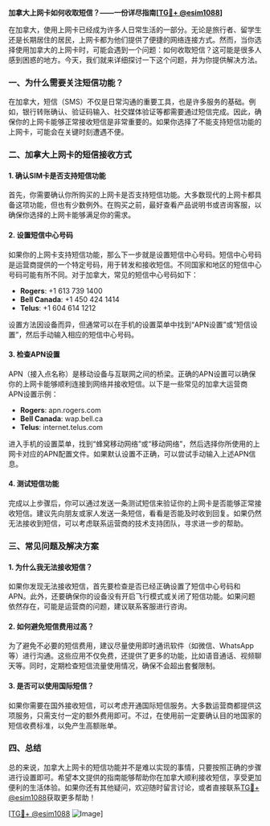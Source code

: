 **加拿大上网卡如何收取短信？——一份详尽指南[[TG💪+ @esim1088](https://t.me/s/esim1088)]**

在加拿大，使用上网卡已经成为许多人日常生活的一部分。无论是旅行者、留学生还是长期居住的居民，上网卡都为他们提供了便捷的网络连接方式。然而，当你选择使用加拿大的上网卡时，可能会遇到一个问题：如何收取短信？这可能是很多人感到困惑的地方。今天，我们就来详细探讨一下这个问题，并为你提供解决方法。

### 一、为什么需要关注短信功能？

在加拿大，短信（SMS）不仅是日常沟通的重要工具，也是许多服务的基础。例如，银行转账确认、验证码输入、社交媒体验证等都需要通过短信完成。因此，确保你的上网卡能够正常接收短信是非常重要的。如果你选择了不能支持短信功能的上网卡，可能会在关键时刻遭遇不便。

### 二、加拿大上网卡的短信接收方式

#### 1. 确认SIM卡是否支持短信功能

首先，你需要确认你所购买的上网卡是否支持短信功能。大多数现代的上网卡都具备这项功能，但也有少数例外。在购买之前，最好查看产品说明书或咨询客服，以确保你选择的上网卡能够满足你的需求。

#### 2. 设置短信中心号码

如果你的上网卡支持短信功能，那么下一步就是设置短信中心号码。短信中心号码是运营商提供的一个特定号码，用于转发和接收短信。不同国家和地区的短信中心号码可能有所不同。对于加拿大，常见的短信中心号码如下：

- **Rogers**: +1 613 739 1400
- **Bell Canada**: +1 450 424 1414
- **Telus**: +1 604 614 1212

设置方法因设备而异，但通常可以在手机的设置菜单中找到“APN设置”或“短信设置”，然后手动输入相应的短信中心号码。

#### 3. 检查APN设置

APN（接入点名称）是移动设备与互联网之间的桥梁。正确的APN设置可以确保你的上网卡能够顺利连接到网络并接收短信。以下是一些常见的加拿大运营商APN设置示例：

- **Rogers**: apn.rogers.com
- **Bell Canada**: wap.bell.ca
- **Telus**: internet.telus.com

进入手机的设置菜单，找到“蜂窝移动网络”或“移动网络”，然后选择你所使用的上网卡对应的APN配置文件。如果默认设置不正确，可以尝试手动输入上述APN信息。

#### 4. 测试短信功能

完成以上步骤后，你可以通过发送一条测试短信来验证你的上网卡是否能够正常接收短信。建议先向朋友或家人发送一条短信，看看是否能及时收到回复。如果仍然无法接收到短信，可以考虑联系运营商的技术支持团队，寻求进一步的帮助。

### 三、常见问题及解决方案

#### 1. 为什么我无法接收短信？

如果你发现无法接收短信，首先要检查是否已经正确设置了短信中心号码和APN。此外，还要确保你的设备没有开启飞行模式或关闭了短信功能。如果问题依然存在，可能是运营商的问题，建议联系客服进行咨询。

#### 2. 如何避免短信费用过高？

为了避免不必要的短信费用，建议尽量使用即时通讯软件（如微信、WhatsApp等）进行沟通。这些应用不仅免费，还提供了更多的功能，比如语音通话、视频聊天等。同时，定期检查短信流量使用情况，确保不会超出套餐限制。

#### 3. 是否可以使用国际短信？

如果你需要在国外接收短信，可以考虑开通国际短信服务。大多数运营商都提供这项服务，只需支付一定的额外费用即可。不过，在使用前一定要确认目的地国家的短信收费标准，以免产生高额账单。

### 四、总结

总的来说，加拿大上网卡的短信功能并不是难以实现的事情，只要按照正确的步骤进行设置即可。希望本文提供的指南能够帮助你在加拿大顺利接收短信，享受更加便利的生活体验。如果你还有其他疑问，欢迎随时留言讨论，或者直接联系[TG💪+ @esim1088](https://t.me/s/esim1088)获取更多帮助！

[[TG💪+ @esim1088](https://t.me/s/esim1088) ![Image](https://i.postimg.cc/4NQfJmqS/Snipaste-2025-05-13-00-14-12.png)]